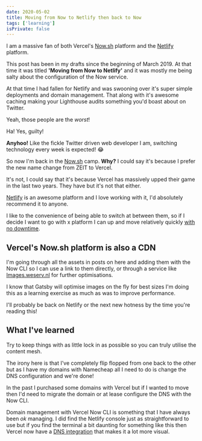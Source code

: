 ```yaml
---
date: 2020-05-02
title: Moving from Now to Netlify then back to Now
tags: ['learning']
isPrivate: false
---
```


<script>
  import { Tweet } from 'sveltekit-embed'
</script>

I am a massive fan of both Vercel's [Now.sh] platform and the
[Netlify] platform.

This post has been in my drafts since the beginning of March 2019. At
that time it was titled **'Moving from Now to Netlify'** and it was
mostly me being salty about the configuration of the Now service.

At that time I had fallen for Netlify and was swooning over it's super
simple deployments and domain management. That along with it's awesome
caching making your Lighthouse audits something you'd boast about on
Twitter.

Yeah, those people are the _worst_!

<Tweet tweetLink="spences10/status/1249078453506396160" />

Ha! Yes, guilty!

**Anyhoo!** Like the fickle Twitter driven web developer I am,
switching technology every week is expected! 😂

So now I'm back in the [Now.sh] camp. **Why?** I could say it's
because I prefer the new name change from ZEIT to Vercel.

It's not, I could say that it's because Vercel has massively upped
their game in the last two years. They have but it's not that either.

[Netlify] is an awesome platform and I love working with it, I'd
absolutely recommend it to anyone.

I like to the convenience of being able to switch at between them, so
if I decide I want to go with x platform I can up and move relatively
quickly [with no downtime].

## Vercel's Now.sh platform is also a CDN

<!-- cSpell:ignore weserv -->

I'm going through all the assets in posts on here and adding them with
the Now CLI so I can use a link to them directly, or through a service
like [Images.weserv.nl] for further optimisations.

I know that Gatsby will optimise images on the fly for best sizes I'm
doing this as a learning exercise as much as was to improve
performance.

I'll probably be back on Netlify or the next new hotness by the time
you're reading this!

## What I've learned

Try to keep things with as little lock in as possible so you can truly
utilise the content mesh.

The irony here is that I've completely flip flopped from one back to
the other but as I have my domains with Namecheap all I need to do is
change the DNS configuration and we're done!

In the past I purchased some domains with Vercel but if I wanted to
move then I'd need to migrate the domain or at lease configure the DNS
with the Now CLI.

Domain management with Vercel Now CLI is something that I have always
been _ok_ managing. I did find the Netlify console just as
straightforward to use but if you find the terminal a bit daunting for
something like this then Vercel now have a [DNS integration] that
makes it a lot more visual.

<!-- LINKS -->

[now.sh]: https://now.sh
[netlify]: https://www.netlify.com/
[greenkeeper.io]: https://greenkeeper.io
[images.weserv.nl]: https://images.weserv.nl/docs/quick-reference.html
[with no downtime]:
  https://vercel.com/guides/zero-downtime-domain-migration
[dns integration]: https://vercel.com/integrations/dns
